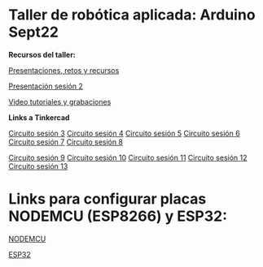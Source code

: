 # Taller de robótica aplicada: Arduino Sept22
 **Recursos del taller:**

 [Presentaciones, retos y recursos](https://drive.google.com/drive/folders/1IJ7ROyyjvaH7dIfpCJi50kQDuDLnOJmX?usp=sharing)
 
 [Presentación sesión 2](https://www.canva.com/design/DAD7pNUmb-g/gui4k_kAUmm3ORPKMxsVkA/view?utm_content=DAD7pNUmb-g&utm_campaign=designshare&utm_medium=link&utm_source=publishsharelink)
 
 [Video tutoriales y grabaciones](https://youtube.com/playlist?list=PLJdqQjsB2gwJfnsmABZ2FMFxm3r8WrSfQ)

**Links a Tinkercad**

[Circuito sesión 3](https://www.tinkercad.com/things/1kxHCxgxYGB)
[Circuito sesión 4](https://www.tinkercad.com/things/70G8QV3UyuJ)
[Circuito sesión 5](https://www.tinkercad.com/things/5jHwHLh841l)
[Circuito sesión 6](https://www.tinkercad.com/things/2hU8rRqEGGi)
[Circuito sesión 7](https://www.tinkercad.com/things/b15AgseUdta)
[Circuito sesión 8](https://www.tinkercad.com/things/dBJo06Oi4cH)

[Circuito sesión 9](https://www.tinkercad.com/things/cnkKKSX3cHk)
[Circuito sesión 10](https://www.tinkercad.com/things/d8VlKoGc8kq)
[Circuito sesión 11](https://www.tinkercad.com/things/cuVFpBJmq6c)
[Circuito sesión 12](https://www.tinkercad.com/things/eCmonwwXx7f)
[Circuito sesión 13](https://www.tinkercad.com/things/2oJAEvPLOuc?sharecode=PTRusmyi1ahPLD6cebZce9mPhNHgcBRlcUtDILAm61g)
# Links para configurar placas NODEMCU (ESP8266) y ESP32:
[NODEMCU](http://arduino.esp8266.com/stable/package_esp8266com_index.json)

[ESP32](https://dl.espressif.com/dl/package_esp32_index.json)



